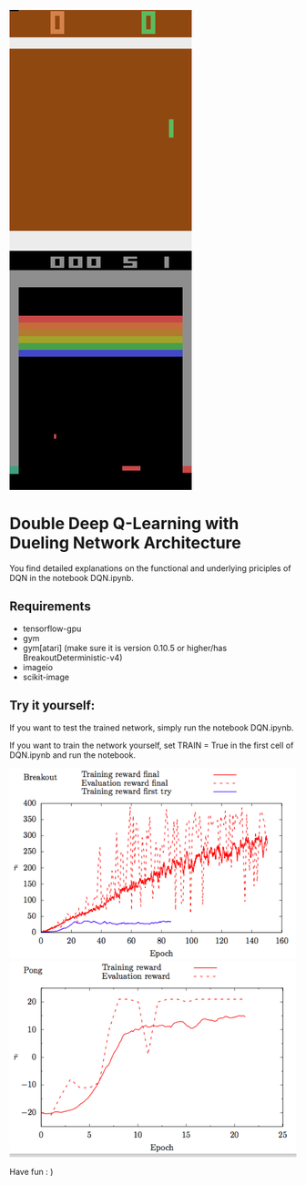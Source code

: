 ![](pictures/Pong_2.gif) ![](pictures/Breakout_2.gif)

# Double Deep Q-Learning with Dueling Network Architecture

You find detailed explanations on the functional and underlying priciples of DQN in the notebook DQN.ipynb.

## Requirements
* tensorflow-gpu
* gym
* gym[atari] (make sure it is version 0.10.5 or higher/has BreakoutDeterministic-v4)
* imageio
* scikit-image

## Try it yourself:

If you want to test the trained network, simply run the notebook DQN.ipynb.

If you want to train the network yourself, set TRAIN = True in the first cell of DQN.ipynb and run the notebook.

![](pictures/breakout.png) ![](pictures/pong.png)

Have fun : )